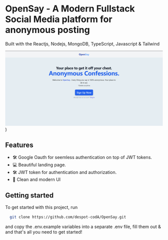 # OpenSay - A Modern Fullstack Social Media platform for anonymous posting

Built with the Reactjs, Nodejs, MongoDB, TypeScript, Javascript & Tailwind

![Project Image](https://github.com/despot-codA/OpenSay/blob/main/Client/public/Screenshot_LandingPage.png)
)

## Features

- 🛠️ Google Oauth for seemless authentication on top of JWT tokens.
- 💻 Beautiful landing page.
- 🛠️ JWT token for authentication and authorization.
- 🌟 Clean and modern UI

## Getting started

To get started with this project, run

```bash
  git clone https://github.com/despot-codA/OpenSay.git
```

and copy the .env.example variables into a separate .env file, fill them out & and that's all you need to get started!
